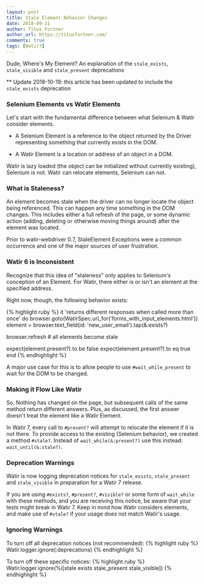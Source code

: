 ```yaml
---
layout: post
title: Stale Element Behavior Changes
date: 2018-09-11
author: Titus Fortner
author_url: https://titusfortner.com/
comments: true
tags: [Watir7]
---
```


Dude, Where's My Element? An explanation of the `stale_exists`, `stale_visible` and `stale_present` deprecations
<!--more-->

** Update 2018-10-19: this article has been updated to include the `stale_exists` deprecation 

### Selenium Elements vs Watir Elements

Let's start with the fundamental difference between what Selenium & Watir consider elements.  

* A Selenium Element is a reference to the object
returned by the Driver representing something that currently exists in the DOM.

* A Watir Element is a location or address of an object in a DOM.

Watir is lazy loaded (the object can be initialized without currently existing), Selenium is not.
Watir can relocate elements, Selenium can not.

### What is Staleness?

An element becomes stale when the driver can no longer locate the object being referenced. This
can happen any time something in the DOM changes. This includes either a full refresh of the page, or 
some dynamic action (adding, deleting or otherwise moving things around) after the element was located.

Prior to watir-webdriver 0.7, StaleElement Exceptions were a common occurrence and one of 
the major sources of user frustration. 

### Watir 6 is Inconsistent

Recognize that this idea of "staleness" only applies to Selenium's conception of an Element.
For Watir, there either is or isn't an element at the specified address.

Right now, though, the following behavior exists:

{% highlight ruby %}
it 'returns different responses when called more than once' do
  browser.goto(WatirSpec.url_for('forms_with_input_elements.html'))
  element = browser.text_field(id: 'new_user_email').tap(&:exists?)

  browser.refresh       # all elements become stale

  expect(element.present?).to be false
  expect(element.present?).to eq true
end
{% endhighlight %}

A major use case for this is to allow people to use `#wait_while_present` to wait for the DOM to be changed.

### Making it Flow Like Watir

So, Nothing has changed on the page, but subsequent calls of the same method return different
answers. Plus, as discussed, the first answer doesn't treat the element like a Watir Element.

In Watir 7, every call to `#present?` will attempt to relocate the element if it is not there.
To provide access to the existing (Selenium behavior), we created a method `#stale?`.
Instead of `wait_while(&:present?)` use this instead: `wait_until(&:stale?)`.

### Deprecation Warnings

Watir is now logging deprecation notices for `stale_exists`, `stale_present` and `stale_visible` in preparation
for a Watir 7 release.

If you are using `#exists?`, `#present?`, `#visible?` or some form of `wait_while` with these methods, and
you are receiving this notice, be aware that your tests might break in Watir 7. Keep in mind
how Watir considers elements, and make use of `#stale?` if your usage does not match Watir's usage.

### Ignoring Warnings

To turn off all deprecation notices (not recommended):
{% highlight ruby %}
Watir.logger.ignore(:deprecations)
{% endhighlight %}

To turn off these specific notices:
{% highlight ruby %}
Watir.logger.ignore(%i[stale exists stale_present stale_visible])
{% endhighlight %}
